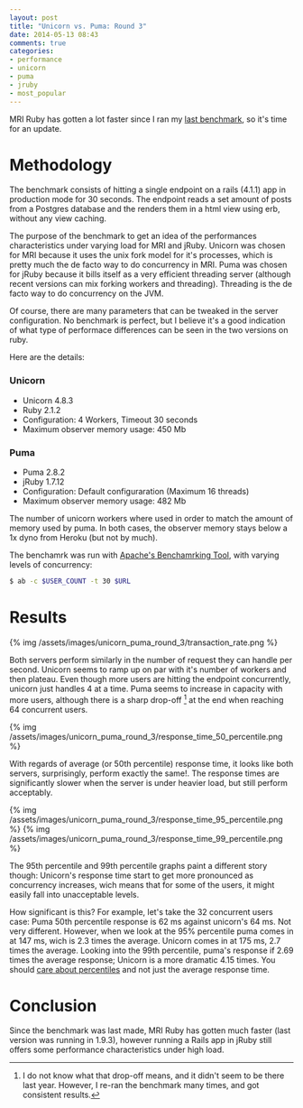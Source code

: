 ```yaml
---
layout: post
title: "Unicorn vs. Puma: Round 3"
date: 2014-05-13 08:43
comments: true
categories:
- performance
- unicorn
- puma
- jruby
- most_popular
---
```


MRI Ruby has gotten a lot faster since I ran my [last benchmark][1], so it's time for an update.

<!--- more -->

Methodology
===========

The benchmark consists of hitting a single endpoint on a rails (4.1.1) app  in production mode for 30 seconds. The endpoint reads a set amount of posts from a Postgres database and the renders them in a html view using erb, without any view caching.

The purpose of the benchmark  to get an idea of the performances characteristics under varying load for MRI and jRuby. Unicorn was chosen for MRI because it uses the unix fork model for it's processes, which is pretty much the de facto way to do concurrency in MRI. Puma was chosen for jRuby because it bills itself as a very efficient threading server (although recent versions can mix forking workers and threading). Threading is the de facto way to do concurrency on the JVM.

Of course, there are many parameters that can be  tweaked in the server configuration. No benchmark is perfect, but I believe it's a good indication of what type of performace differences can be seen in the two versions on ruby.

Here are the details:

### Unicorn
- Unicorn 4.8.3
- Ruby 2.1.2
- Configuration: 4 Workers, Timeout 30 seconds
- Maximum observer memory usage: 450 Mb

### Puma
- Puma 2.8.2
- jRuby 1.7.12
- Configuration: Default configuraration (Maximum 16 threads)
- Maximum observer memory usage: 482 Mb

The number of unicorn workers where used in order to match the amount of memory used by puma. In both cases, the observer memory stays below a 1x dyno from Heroku (but not by much).

The benchamrk was run with [Apache's Benchamrking Tool][2], with varying levels of concurrency:

``` bash
$ ab -c $USER_COUNT -t 30 $URL
```

Results
=======

{% img /assets/images/unicorn_puma_round_3/transaction_rate.png %}

Both servers perform similarly in the number of request they can handle per second. Unicorn seems to ramp up on par with it's number of workers and then plateau. Even though more users are hitting the endpoint concurrently, unicorn just handles 4 at a time. Puma seems to increase in capacity with more users, although there is a sharp drop-off [^1] at the end when reaching 64 concurrent users.

{% img /assets/images/unicorn_puma_round_3/response_time_50_percentile.png %}

With regards of average (or 50th percentile) response time, it looks like both servers, surprisingly, perform exactly the same!. The response times are significantly slower when the server is under heavier load, but still perform acceptably.

{% img /assets/images/unicorn_puma_round_3/response_time_95_percentile.png %}
{% img /assets/images/unicorn_puma_round_3/response_time_99_percentile.png %}

The 95th percentile and 99th percentile graphs paint a different story though: Unicorn's response time start to get more pronounced as concurrency increases, wich means that for some of the users, it might easily fall into unacceptable levels.

How significant is this? For example, let's take the 32 concurrent users case: Puma 50th percentile response is 62 ms against unicorn's 64 ms. Not very different. However, when we look at the 95% percentile puma comes in at 147 ms, wich is 2.3 times the average. Unicorn comes in at 175 ms, 2.7 times the average. Looking into the 99th percentile, puma's response if 2.69 times the average response; Unicorn is a more dramatic 4.15 times. You should [care about percentiles][3] and not just the average response time.

Conclusion
==========

Since the benchmark was last made, MRI Ruby has gotten much faster (last version was running in 1.9.3), however running a Rails app in jRuby still offers some performance characteristics under high load.

[^1]: I do not know what that drop-off means, and it didn't seem to be there last year. However, I re-ran the benchmark many times, and got consistent results.

[1]: /blog/2013/05/20/unicorn-vs-puma-redux/
[2]: https://httpd.apache.org/docs/2.2/programs/ab.html
[3]: http://apmblog.compuware.com/2012/11/14/why-averages-suck-and-percentiles-are-great/
